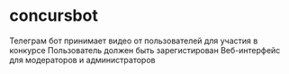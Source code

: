 # concursbot
Телеграм бот  принимает видео от пользователей для участия в конкурсе
Пользователь должен быть зарегистирован
Веб-интерфейс для модераторов и администраторов

